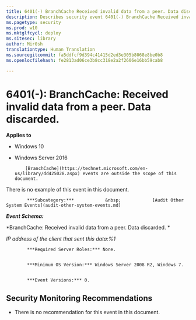 ```yaml
---
title: 6401(-) BranchCache Received invalid data from a peer. Data discarded. (Windows 10)
description: Describes security event 6401(-) BranchCache Received invalid data from a peer. Data discarded.
ms.pagetype: security
ms.prod: w10
ms.mktglfcycl: deploy
ms.sitesec: library
author: Mir0sh
translationtype: Human Translation
ms.sourcegitcommit: fa5ddfcf9d394c41415d2ed3e305b8068e8be0b8
ms.openlocfilehash: fe2813ad06ce3b8cc318e2a2f2606e16bb59cab8

---
```


# 6401(-): BranchCache: Received invalid data from a peer. Data discarded.

**Applies to**
-   Windows 10
-   Windows Server 2016



            [BranchCache](https://technet.microsoft.com/en-us/library/dd425028.aspx) events are outside the scope of this document.

There is no example of this event in this document.


            ***Subcategory:***            &nbsp;            [Audit Other System Events](audit-other-system-events.md)
          

***Event Schema:***

*BranchCache: Received invalid data from a peer. Data discarded. *

*IP address of the client that sent this data:%1*


            ***Required Server Roles:*** None.


            ***Minimum OS Version:*** Windows Server 2008 R2, Windows 7.


            ***Event Versions:*** 0.

## Security Monitoring Recommendations

-   There is no recommendation for this event in this document.




<!--HONumber=Jun16_HO4-->


